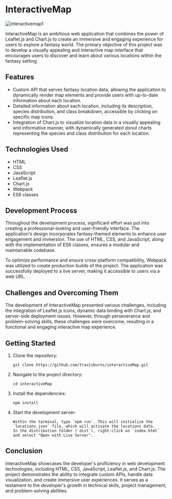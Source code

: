 # InteractiveMap

![interactivemap1](https://github.com/travisburns/interactiveMap/assets/41456635/a5455d6c-1c5a-4d8e-b0e9-5f1f0a5f9a3f)

InteractiveMap is an ambitious web application that combines the power of Leaflet.js and Chart.js to create an immersive and engaging experience for users to explore a fantasy world. The primary objective of this project was to develop a visually appealing and interactive map interface that encourages users to discover and learn about various locations within the fantasy setting.

## Features

- Custom API that serves fantasy location data, allowing the application to dynamically render map elements and provide users with up-to-date information about each location.
- Detailed information about each location, including its description, species distribution, and class breakdown, accessible by clicking on specific map icons.
- Integration of Chart.js to visualize location data in a visually appealing and informative manner, with dynamically generated donut charts representing the species and class distribution for each location.

## Technologies Used

- HTML
- CSS
- JavaScript
- Leaflet.js
- Chart.js
- Webpack
- ES6 classes

## Development Process

Throughout the development process, significant effort was put into creating a professional-looking and user-friendly interface. The application's design incorporates fantasy-themed elements to enhance user engagement and immersion. The use of HTML, CSS, and JavaScript, along with the implementation of ES6 classes, ensures a modular and maintainable codebase.

To optimize performance and ensure cross-platform compatibility, Webpack was utilized to create production builds of the project. The application was successfully deployed to a live server, making it accessible to users via a web URL.

## Challenges and Overcoming Them

The development of InteractiveMap presented various challenges, including the integration of Leaflet.js icons, dynamic data binding with Chart.js, and server-side deployment issues. However, through perseverance and problem-solving skills, these challenges were overcome, resulting in a functional and engaging interactive map experience.

## Getting Started

1. Clone the repository:
   ```
   git clone https://github.com/travisburns/interactiveMap.git
   ```
2. Navigate to the project directory:
   ```
   cd interactiveMap
   ```
3. Install the dependencies:
   ```
   npm install
   ```
4. Start the development server:
   ```
   Within the terminal, type `npm run`. This will initialize the `locations.json` file, which will activate the locations data.
   In the distribution folder (`dist`), right-click on `index.html` and select "Open with Live Server".
   ```




## Conclusion

InteractiveMap showcases the developer's proficiency in web development technologies, including HTML, CSS, JavaScript, Leaflet.js, and Chart.js. The project demonstrates the ability to integrate custom APIs, handle data visualization, and create immersive user experiences. It serves as a testament to the developer's growth in technical skills, project management, and problem-solving abilities.
